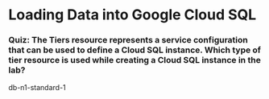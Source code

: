 # Loading Data into Google Cloud SQL

### Quiz: The Tiers resource represents a service configuration that can be used to define a Cloud SQL instance. Which type of tier resource is used while creating a Cloud SQL instance in the lab?

db-n1-standard-1

